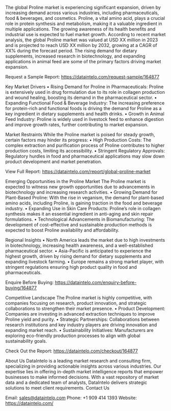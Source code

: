 The global Proline market is experiencing significant expansion, driven by increasing demand across various industries, including pharmaceuticals, food & beverages, and cosmetics. Proline, a vital amino acid, plays a crucial role in protein synthesis and metabolism, making it a valuable ingredient in multiple applications. The growing awareness of its health benefits and industrial use is expected to fuel market growth.
According to recent market analysis, the global Proline market was valued at USD XX million in 2023 and is projected to reach USD XX million by 2032, growing at a CAGR of XX% during the forecast period. The rising demand for dietary supplements, increased research in biotechnology, and expanding applications in animal feed are some of the primary factors driving market expansion.

Request a Sample Report: https://dataintelo.com/request-sample/164877

Key Market Drivers
•	Rising Demand for Proline in Pharmaceuticals: Proline is extensively used in drug formulation due to its role in collagen production and wound healing, boosting its demand in the pharmaceutical sector.
•	Expanding Functional Food & Beverage Industry: The increasing preference for protein-rich and functional foods is driving the demand for Proline as a key ingredient in dietary supplements and health drinks.
•	Growth in Animal Feed Industry: Proline is widely used in livestock feed to enhance digestion and improve growth rates, further contributing to market expansion.

Market Restraints
While the Proline market is poised for steady growth, certain factors may hinder its progress:
•	High Production Costs: The complex extraction and purification process of Proline contributes to higher production costs, limiting its accessibility.
•	Stringent Regulatory Approvals: Regulatory hurdles in food and pharmaceutical applications may slow down product development and market penetration.

View Full Report: https://dataintelo.com/report/global-proline-market

Emerging Opportunities in the Proline Market
The Proline market is expected to witness new growth opportunities due to advancements in biotechnology and increasing research activities.
•	Growing Demand for Plant-Based Proline: With the rise in veganism, the demand for plant-based amino acids, including Proline, is gaining traction in the food and beverage industry.
•	Expanding Use in Skin Care Products: Proline’s role in collagen synthesis makes it an essential ingredient in anti-aging and skin repair formulations.
•	Technological Advancements in Biomanufacturing: The development of cost-effective and sustainable production methods is expected to boost Proline availability and affordability.

Regional Insights
•	North America leads the market due to high investments in biotechnology, increasing health awareness, and a well-established pharmaceutical sector.
•	Asia-Pacific is anticipated to experience the highest growth, driven by rising demand for dietary supplements and expanding livestock farming.
•	Europe remains a strong market player, with stringent regulations ensuring high product quality in food and pharmaceuticals.

Enquire Before Buying: https://dataintelo.com/enquiry-before-buying/164877

Competitive Landscape
The Proline market is highly competitive, with companies focusing on research, product innovation, and strategic collaborations to strengthen their market presence.
•	Product Development: Companies are investing in advanced extraction techniques to improve Proline yield and purity.
•	Strategic Partnerships: Collaborations between research institutions and key industry players are driving innovation and expanding market reach.
•	Sustainability Initiatives: Manufacturers are exploring eco-friendly production processes to align with global sustainability goals.

Check Out the Report: https://dataintelo.com/checkout/164877

About Us
DataIntelo is a leading market research and consulting firm, specializing in providing actionable insights across various industries. Our expertise lies in offering in-depth market intelligence reports that empower businesses to make informed decisions. With a vast repository of market data and a dedicated team of analysts, DataIntelo delivers strategic solutions to meet client requirements.
Contact Us

Email: sales@dataintelo.com
Phone: +1 909 414 1393
Website: https://dataintelo.com/
